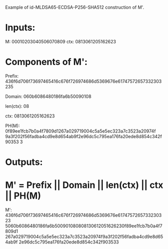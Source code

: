 Example of id-MLDSA65-ECDSA-P256-SHA512 construction of M'.

# Inputs:

M: 00010203040506070809
ctx: 0813061205162623

# Components of M':

Prefix:
436f6d706f73697465416c676f726974686d5369676e61747572657332303235

Domain: 060b6086480186fa6b50090108

len(ctx): 08

ctx: 0813061205162623

PH(M): 0f89ee1fcb7b0a4f7809d1267a029719004c5a5e5ec323a7c3523a20974f
9a3f202f56fadba4cd9e8d654ab9f2e96dc5c795ea176fa20ede8d854c342f90353
3


# Outputs:
# M' = Prefix || Domain || len(ctx) || ctx || PH(M)

M': 436f6d706f73697465416c676f726974686d5369676e6174757265733230323
5060b6086480186fa6b500901080808130612051626230f89ee1fcb7b0a4f7809d1
267a029719004c5a5e5ec323a7c3523a20974f9a3f202f56fadba4cd9e8d654ab9f
2e96dc5c795ea176fa20ede8d854c342f903533

